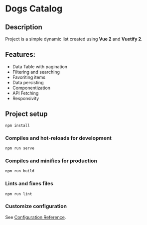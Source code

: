 # Dogs Catalog

## Description
Project is a simple dynamic list created using **Vue 2** and **Vuetify 2**.

## Features:
+ Data Table with pagination
+ Filtering and searching
+ Favoriting items
+ Data persisting
+ Componentization
+ API Fetching
+ Responsivity

## Project setup
```
npm install
```

### Compiles and hot-reloads for development
```
npm run serve
```

### Compiles and minifies for production
```
npm run build
```

### Lints and fixes files
```
npm run lint
```

### Customize configuration
See [Configuration Reference](https://cli.vuejs.org/config/).
